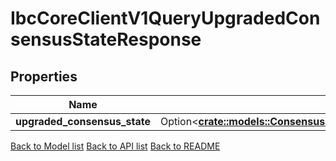 # IbcCoreClientV1QueryUpgradedConsensusStateResponse

## Properties

Name | Type | Description | Notes
------------ | ------------- | ------------- | -------------
**upgraded_consensus_state** | Option<[**crate::models::ConsensusStateAssociatedWithTheRequestIdentifier**](Consensus_state_associated_with_the_request_identifier.md)> |  | [optional]

[Back to Model list](../README.md#documentation-for-models) [Back to API list](../README.md#documentation-for-api-endpoints) [Back to README](../README.md)


